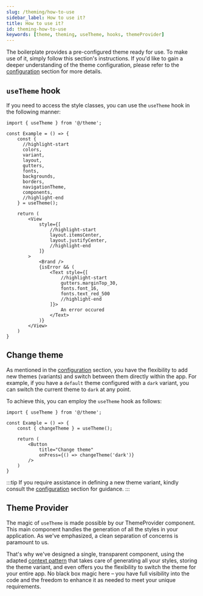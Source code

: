 ```yaml
---
slug: /theming/how-to-use
sidebar_label: How to use it?
title: How to use it?
id: theming-how-to-use
keywords: [theme, theming, useTheme, hooks, themeProvider]
---
```


The boilerplate provides a pre-configured theme ready for use. 
To make use of it, simply follow this section's instructions. 
If you'd like to gain a deeper understanding of the theme configuration, please refer to 
the [configuration](/docs/theming/configuration) section for more details.

## `useTheme` hook

If you need to access the style classes, you can use the `useTheme` hook in the following manner:

```tsx
import { useTheme } from '@/theme';

const Example = () => {
    const {
      //highlight-start
      colors,
      variant,
      layout,
      gutters,
      fonts,
      backgrounds,
      borders,
      navigationTheme,
      components,
      //highlight-end
    } = useTheme();
    
    return (
        <View
            style={[
                //highlight-start
                layout.itemsCenter,
                layout.justifyCenter,
                //highlight-end
            ]}
        >
            <Brand />
            {isError && (
                <Text style={[
                    //highlight-start
                    gutters.marginTop_30, 
                    fonts.font_16, 
                    fonts.text_red_500
                    //highlight-end
                ]}>
                    An error occured
                </Text>
            )}
        </View>
    )
}
```

## Change theme

As mentioned in the [configuration](/docs/theming/configuration) section, you have the flexibility to add new themes 
(variants) and switch between them directly within the app. For example, if you have a `default` theme configured with a
`dark` variant, you can switch the current theme to `dark` at any point.

To achieve this, you can employ the `useTheme` hook as follows:

```tsx
import { useTheme } from '@/theme';

const Example = () => {
    const { changeTheme } = useTheme();
    
    return (
        <Button
            title="Change theme"
            onPress={() => changeTheme('dark')}
        />
    )
}
```

:::tip
If you require assistance in defining a new theme variant, kindly consult the [configuration](/docs/theming/configuration#variants) section for guidance.
:::

## Theme Provider

The magic of `useTheme` is made possible by our ThemeProvider component.
This main component handles the generation of all the styles in your application. 
As we've emphasized, a clean separation of concerns is paramount to us.

That's why we've designed a single, transparent component, using the adapted [context pattern](https://react.dev/learn/passing-data-deeply-with-context)
that takes care of generating all your styles, storing the theme variant, 
and even offers you the flexibility to switch the theme for your entire app. 
No black box magic here – you have full visibility into the code and the 
freedom to enhance it as needed to meet your unique requirements.

